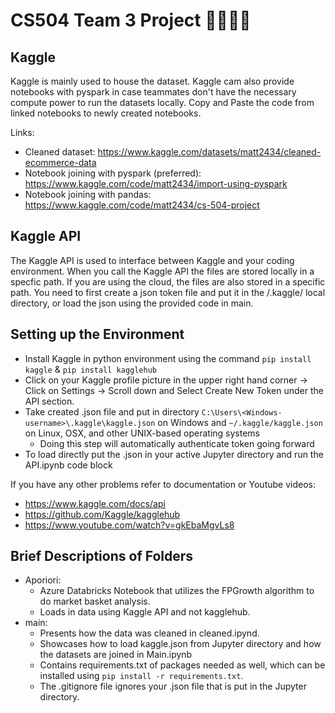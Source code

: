 # CS504 Team 3 Project 🧑‍💻👩‍💻

## Kaggle
Kaggle is mainly used to house the dataset. Kaggle cam also provide notebooks with pyspark in case teammates don't have the necessary compute power to run the datasets locally. Copy and Paste the code from linked notebooks to newly created notebooks.

Links:
- Cleaned dataset: https://www.kaggle.com/datasets/matt2434/cleaned-ecommerce-data
- Notebook joining with pyspark (preferred): https://www.kaggle.com/code/matt2434/import-using-pyspark
- Notebook joining with pandas: https://www.kaggle.com/code/matt2434/cs-504-project

## Kaggle API
The Kaggle API is used to interface between Kaggle and your coding environment. When you call the Kaggle API the files are stored locally in a specfic path. If you are using the cloud, the files are also stored in a specific path. You need to first create a json token file and put it in the /.kaggle/ local directory, or load the json using the provided code in main.  

## Setting up the Environment
- Install Kaggle in python environment using the command `pip install kaggle` & `pip install kagglehub`
- Click on your Kaggle profile picture in the upper right hand corner -> Click on Settings -> Scroll down and Select Create New Token under the API section.
- Take created .json file and put in directory `C:\Users\<Windows-username>\.kaggle\kaggle.json` on Windows and `~/.kaggle/kaggle.json` on Linux, OSX, and other UNIX-based operating systems
    - Doing this step will automatically authenticate token going forward
- To load directly put the .json in your active Jupyter directory and run the API.ipynb code block

If you have any other problems refer to documentation or Youtube videos:
- https://www.kaggle.com/docs/api
- https://github.com/Kaggle/kagglehub
- https://www.youtube.com/watch?v=gkEbaMgvLs8

## Brief Descriptions of Folders

- Aporiori:
    - Azure Databricks Notebook that utilizes the FPGrowth algorithm to do market basket analysis.
    - Loads in data using Kaggle API and not kagglehub.
- main:
    - Presents how the data was cleaned in cleaned.ipynd.
    - Showcases how to load kaggle.json from Jupyter directory and how the datasets are joined in Main.ipynb
    - Contains requirements.txt of packages needed as well, which can be installed using `pip install -r requirements.txt`.
    - The .gitignore file ignores your .json file that is put in the Jupyter directory.